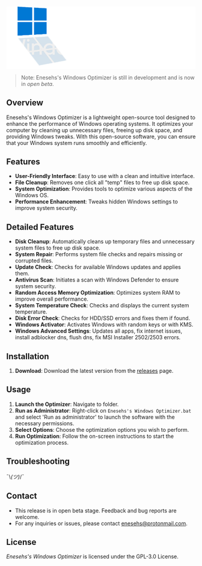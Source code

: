 
<p align="center">
  <img src="path/logo/Logo.png" alt="Enesehs's Windows Optimizer" style="display: block; margin: 0 auto;" width="700"/>
</p>

> Note: Enesehs's Windows Optimizer is still in development and is now in *open beta*.
## Overview

Enesehs's Windows Optimizer is a lightweight open-source tool designed to enhance the performance of Windows operating systems. It optimizes your computer by cleaning up unnecessary files, freeing up disk space, and providing Windows tweaks. With this  open-source software, you can ensure that your Windows system runs smoothly and efficiently.

## Features

- **User-Friendly Interface**: Easy to use with a clean and intuitive interface.
- **File Cleanup**: Removes one click all "temp" files to free up disk space.
- **System Optimization**: Provides tools to optimize various aspects of the Windows OS.
- **Performance Enhancement**: Tweaks hidden Windows settings to improve system security.

## Detailed Features

- **Disk Cleanup**: Automatically cleans up temporary files and unnecessary system files to free up disk space.
- **System Repair**: Performs system file checks and repairs missing or corrupted files.
- **Update Check**: Checks for available Windows updates and applies them.
- **Antivirus Scan**: Initiates a scan with Windows Defender to ensure system security.
- **Random Access Memory Optimization**: Optimizes system RAM to improve overall performance.
- **System Temperature Check**: Checks and displays the current system temperature.
- **Disk Error Check**: Checks for HDD/SSD errors and fixes them if found.
- **Windows Activator**: Activates Windows with random keys or with KMS.
- **Windows Advanced Settings**: Updates all apps, fix internet issues, install adblocker dns, flush dns, fix MSI Installer 2502/2503 errors.

## Installation

1. **Download**: Download the latest version from the [releases](https://github.com/enesehs/enesehs-windows-optimizer/releases) page.

## Usage

1. **Launch the Optimizer**: Navigate to folder.
2. **Run as Administrator**: Right-click on `Enesehs's Windows Optimizer.bat` and select 'Run as administrator' to launch the software with the necessary permissions.
3. **Select Options**: Choose the optimization options you wish to perform.
4. **Run Optimization**: Follow the on-screen instructions to start the optimization process.

## Troubleshooting

¯\\_(ツ)_/¯

## Contact

- This release is in open beta stage. Feedback and bug reports are welcome.
- For any inquiries or issues, please contact [enesehs@protonmail.com](mailto:enesehs@protonmail.com).

## License

*Enesehs's Windows Optimizer* is licensed under the GPL-3.0 License.

